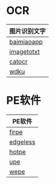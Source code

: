 # OCR
| 图片识别文字                                    |
|-------------------------------------------|
| [baimiaoapp](https://web.baimiaoapp.com/) |
| [imagetotxt](http://imagetotxt.com/)      |
| [catocr](https://catocr.com/#/)           |
| [wdku](https://ocr.wdku.net/)             |

# PE软件
| PE软件                                   |
|----------------------------------------|
| [firpe](https://firpe.cn/)             |
| [edgeless](https://home.edgeless.top/) |
| [hotpe](https://www.hotpe.top/)        |
| [upe](https://www.upe.net/)            |
| [wepe](https://www.wepe.com.cn/)       |
